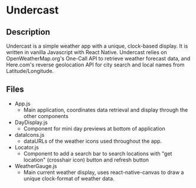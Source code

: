 # Undercast

## Description

Undercast is a simple weather app with a unique, clock-based display.  It is written in vanilla Javascript with React Native.
Undercast relies on OpenWeatherMap.org's One-Call API to retrieve weather forecast data, and Here.com's reverse geolocation API for city search and local names from Latitude/Longitude.

## Files

- App.js
    - Main application, coordinates data retrieval and display through the other components
- DayDisplay.js
    - Component for mini day previews at bottom of application
- dataIcons.js
    - dataURLs of the weather icons used throughout the app.
- Locator.js
    - Component to add a search bar to search locations with "get location" (crosshair icon) button and refresh button
- WeatherGauge.js
    - Main current weather display, uses react-native-canvas to draw a unique clock-format of weather data.

